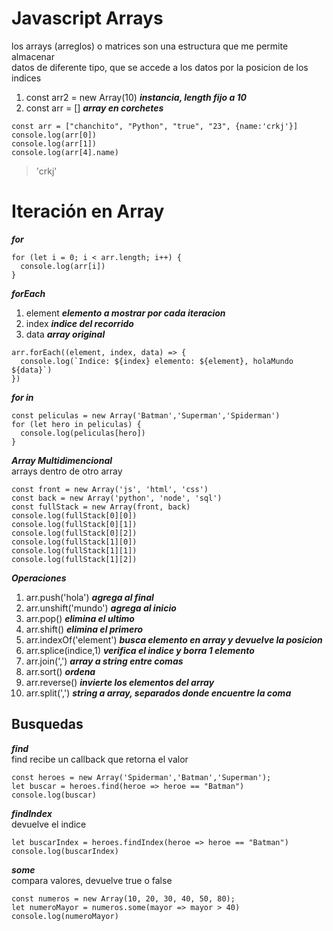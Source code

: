 # Javascript Arrays
los arrays (arreglos) o matrices son una estructura que me permite almacenar  
datos de diferente tipo, que se accede a los datos por la posicion de los  
indices  
1. const arr2 = new Array(10) ***instancia, length fijo a 10***
2. const arr = [] ***array en corchetes***
~~~
const arr = ["chanchito", "Python", "true", "23", {name:'crkj'}]
console.log(arr[0])
console.log(arr[1])
console.log(arr[4].name)
~~~
> 'crkj'

# Iteración en Array

***for***  
~~~
for (let i = 0; i < arr.length; i++) {
  console.log(arr[i])
}
~~~

***forEach***   
1. element ***elemento a mostrar por cada iteracion***
2. index ***indice del recorrido***
3. data ***array original***
~~~
arr.forEach((element, index, data) => {
  console.log(`Indice: ${index} elemento: ${element}, holaMundo ${data}`)
})
~~~

***for in***  
~~~
const peliculas = new Array('Batman','Superman','Spiderman')
for (let hero in peliculas) {
  console.log(peliculas[hero])
}
~~~

***Array Multidimencional***  
arrays dentro de otro array  
~~~
const front = new Array('js', 'html', 'css')
const back = new Array('python', 'node', 'sql')
const fullStack = new Array(front, back)
console.log(fullStack[0][0])
console.log(fullStack[0][1])
console.log(fullStack[0][2])
console.log(fullStack[1][0])
console.log(fullStack[1][1])
console.log(fullStack[1][2])
~~~

***Operaciones***  
1. arr.push('hola') ***agrega al final***
2. arr.unshift('mundo') ***agrega al inicio***
3. arr.pop() ***elimina el ultimo***
4. arr.shift() ***elimina el primero***
5. arr.indexOf('element') ***busca elemento en array y devuelve la posicion***
6. arr.splice(indice,1) ***verifica el indice y borra 1 elemento***
7. arr.join(',') ***array a string entre comas***
8. arr.sort() ***ordena***
9. arr.reverse() ***invierte los elementos del array***
10. arr.split(',') ***string a array, separados donde encuentre la coma***

## Busquedas

***find***  
find recibe un callback que retorna el valor  
~~~
const heroes = new Array('Spiderman','Batman','Superman');
let buscar = heroes.find(heroe => heroe == "Batman")
console.log(buscar)
~~~

***findIndex***  
devuelve el indice
~~~
let buscarIndex = heroes.findIndex(heroe => heroe == "Batman")
console.log(buscarIndex)
~~~

***some***  
compara valores, devuelve true o false  
~~~
const numeros = new Array(10, 20, 30, 40, 50, 80);
let numeroMayor = numeros.some(mayor => mayor > 40)
console.log(numeroMayor)
~~~












